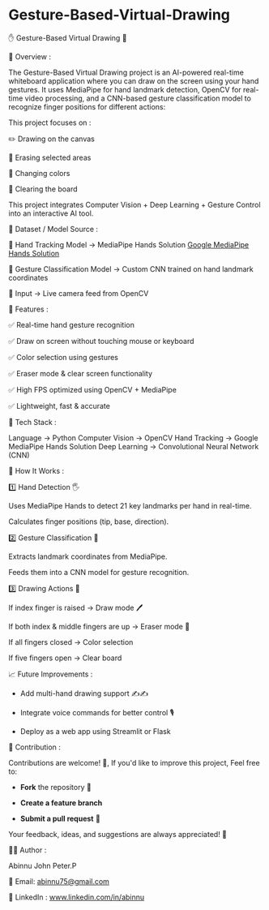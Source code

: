 # Gesture-Based-Virtual-Drawing

✋ Gesture-Based Virtual Drawing 🎨

📌 Overview :

The Gesture-Based Virtual Drawing project is an AI-powered real-time whiteboard application where you can draw on the screen using your hand gestures.
It uses MediaPipe for hand landmark detection, OpenCV for real-time video processing, and a CNN-based gesture classification model to recognize finger positions for different actions:


This project focuses on :

✏️ Drawing on the canvas

🧹 Erasing selected areas

🎨 Changing colors

🛑 Clearing the board

This project integrates Computer Vision + Deep Learning + Gesture Control into an interactive AI tool.


📂 Dataset / Model Source :

🔹 Hand Tracking Model → MediaPipe Hands Solution [Google MediaPipe Hands Solution](https://developers.google.com/mediapipe/solutions/vision/hand_landmarker) 

🔹 Gesture Classification Model → Custom CNN trained on hand landmark coordinates

🔹 Input → Live camera feed from OpenCV


🎯 Features :

✅ Real-time hand gesture recognition

✅ Draw on screen without touching mouse or keyboard

✅ Color selection using gestures

✅ Eraser mode & clear screen functionality

✅ High FPS optimized using OpenCV + MediaPipe

✅ Lightweight, fast & accurate


🧠 Tech Stack :

Language → Python 
Computer Vision → OpenCV
Hand Tracking → Google MediaPipe Hands Solution
Deep Learning → Convolutional Neural Network (CNN)


🔎 How It Works :

1️⃣ Hand Detection 🖐️

Uses MediaPipe Hands to detect 21 key landmarks per hand in real-time.

Calculates finger positions (tip, base, direction).


2️⃣ Gesture Classification 🧠 

Extracts landmark coordinates from MediaPipe.

Feeds them into a CNN model for gesture recognition.


3️⃣ Drawing Actions 🎨

If index finger is raised → Draw mode 🖊️

If both index & middle fingers are up → Eraser mode 🧹

If all fingers closed → Color selection

If five fingers open → Clear board


📈 Future Improvements :

* Add multi-hand drawing support ✍️✍️

* Integrate voice commands for better control 🎙️

* Deploy as a web app using Streamlit or Flask


🤝 Contribution :

Contributions are welcome! 🎉, If you'd like to improve this project, Feel free to:

- **Fork** the repository 🍴
  
- **Create a feature branch**  

- **Submit a pull request** 🚀  

Your feedback, ideas, and suggestions are always appreciated! 🙌


👨‍💻 Author :

Abinnu John Peter.P

📧 Email: abinnu75@gmail.com

🔗 LinkedIn : www.linkedin.com/in/abinnu

